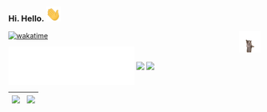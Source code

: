 ### Hi. Hello. <img src="https://raw.githubusercontent.com/ABSphreak/ABSphreak/master/gifs/Hi.gif" width="30px">
<img align="right" width="42px" src="./hi.gif" />

[![wakatime](https://wakatime.com/badge/user/04b0e0a1-d1f4-4c5a-b2a5-6d81e862fe6d.svg)](https://wakatime.com/@04b0e0a1-d1f4-4c5a-b2a5-6d81e862fe6d)

<img align="center" width="50%" src="./metrics.plugin.followup.user.svg" />

<img align="center" width="55%" src="http://github-profile-summary-cards.vercel.app/api/cards/profile-details?username=frybitsinc&theme=chartreuse_dark"/>
<img align="center" width="55%" src="https://streak-stats.demolab.com?user=frybitsinc&theme=dark&date_format=%5BY.%5Dn.j&card_width=680&ring=00FF0D&border=FFFFFFC3&background=45%2C000000%2C000000&stroke=FFFFFF&fire=FF4C02&currStreakLabel=00FF06&dates=00FF0E)](https://git.io/streak-stats"/>

| <img align="center" width="100%" src="https://github-profile-summary-cards.vercel.app/api/cards/repos-per-language?username=frybitsinc&theme=chartreuse_dark"/> | <img align="center" width="100%" src="https://github-profile-summary-cards.vercel.app/api/cards/stats?username=frybitsinc&theme=chartreuse_dark"/> |
|--|--|
